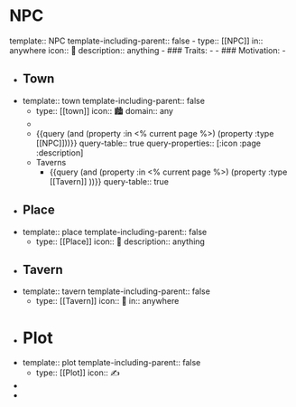 # NPC
template:: NPC
template-including-parent:: false
	- type:: [[NPC]]
	  in:: anywhere
	  icon:: 👤
	  description:: anything
	- ### Traits:
		-
	- ### Motivation:
		-
- ## Town
- template:: town
  template-including-parent:: false
	- type:: [[town]]
	  icon:: 🏙️
	  domain:: any
	-
	- {{query (and (property :in <% current page %>) (property :type [[NPC]]))}}
	  query-table:: true
	  query-properties:: [:icon :page :description]
	- Taverns
		- {{query (and (property :in <% current page %>) (property :type [[Tavern]] ))}}
		  query-table:: true
- ## Place
- template:: place
  template-including-parent:: false
	- type:: [[Place]]
	  icon:: 🏰
	  description:: anything
- ## Tavern
- template:: tavern
  template-including-parent:: false
	- type:: [[Tavern]]
	  icon:: 🍻
	  in:: anywhere
- # Plot
- template:: plot
  template-including-parent:: false
	- type:: [[Plot]]
	  icon:: ✍️
-
-